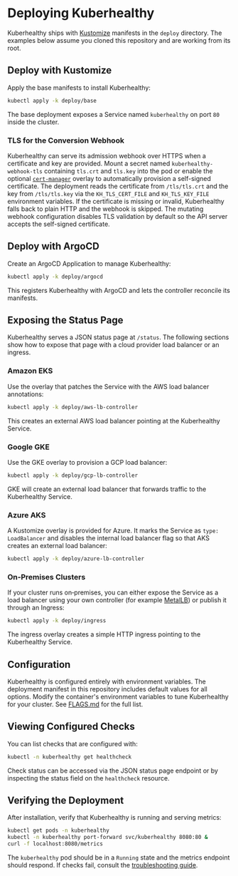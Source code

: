 # Deploying Kuberhealthy

Kuberhealthy ships with [Kustomize](https://kustomize.io/) manifests in the `deploy` directory. The examples below assume you cloned this repository and are working from its root.

## Deploy with Kustomize

Apply the base manifests to install Kuberhealthy:

```sh
kubectl apply -k deploy/base
```

The base deployment exposes a Service named `kuberhealthy` on port `80` inside the cluster.

### TLS for the Conversion Webhook

Kuberhealthy can serve its admission webhook over HTTPS when a certificate and
key are provided. Mount a secret named `kuberhealthy-webhook-tls` containing
`tls.crt` and `tls.key` into the pod or enable the optional
[`cert-manager`](../deploy/cert-manager) overlay to automatically provision a
self-signed certificate. The deployment reads the certificate from
`/tls/tls.crt` and the key from `/tls/tls.key` via the `KH_TLS_CERT_FILE` and
`KH_TLS_KEY_FILE` environment variables. If the certificate is missing or
invalid, Kuberhealthy falls back to plain HTTP and the webhook is skipped. The
mutating webhook configuration disables TLS validation by default so the API
server accepts the self-signed certificate.

## Deploy with ArgoCD

Create an ArgoCD Application to manage Kuberhealthy:

```sh
kubectl apply -k deploy/argocd
```

This registers Kuberhealthy with ArgoCD and lets the controller reconcile its manifests.


## Exposing the Status Page

Kuberhealthy serves a JSON status page at `/status`. The following sections show how to expose that page with a cloud provider load balancer or an ingress.

### Amazon EKS

Use the overlay that patches the Service with the AWS load balancer annotations:

```sh
kubectl apply -k deploy/aws-lb-controller
```

This creates an external AWS load balancer pointing at the Kuberhealthy Service.

### Google GKE

Use the GKE overlay to provision a GCP load balancer:

```sh
kubectl apply -k deploy/gcp-lb-controller
```

GKE will create an external load balancer that forwards traffic to the Kuberhealthy Service.

### Azure AKS

A Kustomize overlay is provided for Azure. It marks the Service as `type: LoadBalancer` and disables the internal load balancer flag so that AKS creates an external load balancer:

```sh
kubectl apply -k deploy/azure-lb-controller
```

### On‑Premises Clusters

If your cluster runs on‑premises, you can either expose the Service as a load balancer using your own controller (for example [MetalLB](https://metallb.universe.tf/)) or publish it through an Ingress:

```sh
kubectl apply -k deploy/ingress
```

The ingress overlay creates a simple HTTP ingress pointing to the Kuberhealthy Service.

## Configuration

Kuberhealthy is configured entirely with environment variables. The deployment manifest in this repository includes default values for all options. Modify the container's environment variables to tune Kuberhealthy for your cluster. See [FLAGS.md](FLAGS.md) for the full list.

## Viewing Configured Checks

You can list checks that are configured with:

```sh
kubectl -n kuberhealthy get healthcheck
```

Check status can be accessed via the JSON status page endpoint or by inspecting the status field on the `healthcheck` resource.

## Verifying the Deployment

After installation, verify that Kuberhealthy is running and serving metrics:

```sh
kubectl get pods -n kuberhealthy
kubectl -n kuberhealthy port-forward svc/kuberhealthy 8080:80 &
curl -f localhost:8080/metrics
```

The `kuberhealthy` pod should be in a `Running` state and the metrics endpoint should respond. If checks fail, consult the [troubleshooting guide](TROUBLESHOOTING.md).

